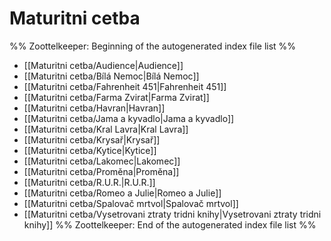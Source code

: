 # Maturitni cetba
%% Zoottelkeeper: Beginning of the autogenerated index file list  %%
-  [[Maturitni cetba/Audience|Audience]]
-  [[Maturitni cetba/Bílá Nemoc|Bílá Nemoc]]
-  [[Maturitni cetba/Fahrenheit 451|Fahrenheit 451]]
-  [[Maturitni cetba/Farma Zvirat|Farma Zvirat]]
-  [[Maturitni cetba/Havran|Havran]]
-  [[Maturitni cetba/Jama a kyvadlo|Jama a kyvadlo]]
-  [[Maturitni cetba/Kral Lavra|Kral Lavra]]
-  [[Maturitni cetba/Krysař|Krysař]]
-  [[Maturitni cetba/Kytice|Kytice]]
-  [[Maturitni cetba/Lakomec|Lakomec]]
-  [[Maturitni cetba/Proměna|Proměna]]
-  [[Maturitni cetba/R.U.R.|R.U.R.]]
-  [[Maturitni cetba/Romeo a Julie|Romeo a Julie]]
-  [[Maturitni cetba/Spalovač mrtvol|Spalovač mrtvol]]
-  [[Maturitni cetba/Vysetrovani ztraty tridni knihy|Vysetrovani ztraty tridni knihy]]
%% Zoottelkeeper: End of the autogenerated index file list  %%
